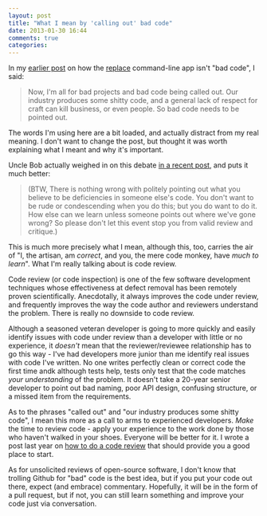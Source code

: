 ```yaml
---
layout: post
title: "What I mean by 'calling out' bad code"
date: 2013-01-30 16:44
comments: true
categories: 
---
```


In my [earlier post][codepost] on how the [replace] command-line app isn't "bad code", I said:

> Now, I'm all for bad projects and bad code being called out.  Our industry produces some shitty code, and a general lack of
> respect for  craft can kill business, or even people.  So bad code needs to be pointed out.

The words I'm using here are a bit loaded, and actually distract from my real meaning.  I don't want to change the post, but
thought it was worth explaining what I meant and why it's important.

<!-- more -->

Uncle Bob actually weighed in on this debate [in a recent post][bobpost], and puts it much better:

> (BTW, There is nothing wrong with politely pointing out what you believe to be deficiencies in someone else's code. You don't want to be rude or condescending when you do this; but you do want to do it. How else can we learn unless someone points out where we've gone wrong? So please don't let this event stop you from valid review and critique.)

This is much more precisely what I mean, although this, too, carries the air of "I, the artisan, am *correct*, and you, the
mere code monkey, have *much to learn*".  What I'm really talking about is code review.

Code review (or code inspection) is one of the few software development techniques whose effectiveness at defect removal has been
remotely proven scientifically.  Anecdotally, it always improves the code under review, and frequently improves the way the code
author and reviewers understand the problem.  There is really no downside to code review.

Although a seasoned veteran developer is going to more quickly and easily identify issues with code under review than a developer
with little or no experience, it *doesn't* mean that the reviewer/reviewee relationship has to go this way - I've had
developers more junior than me identify real issues with code I've written.  No one writes perfectly clean or correct code the
first time andk although tests help, tests only test that the code matches *your understanding* of the problem.  It doesn't take a
20-year senior developer to point out bad naming, poor API design, confusing structure, or a missed item from the requirements.

As to the phrases "called out" and "our industry produces some shitty code", I mean this more as a call to arms to experienced
developers.  *Make* the time to review code - apply your experience to the work done by those who haven't walked in your shoes.
Everyone will be better for it.  I wrote a post last year on [how to do a code review][codereviewpost] that should provide you a
good place to start.

As for unsolicited reviews of open-source software, I don't know that trolling Github for "bad" code is the best idea, but if you
put your code out there, expect (and embrace) commentary.  Hopefully, it will be in the form of a pull request, but if not, you
can still learn something and improve your code just via conversation.

[bobpost]: http://blog.8thlight.com/uncle-bob/2013/01/30/The-Craftsman-And-The-Laborer.html
[replace]: https://github.com/harthur/replace
[codepost]: http://www.naildrivin5.com/blog/2013/01/24/if-you-call-out-bad-code.html
[codereviewpost]: http://www.naildrivin5.com/blog/2012/04/02/a-protocol-for-code-reviews.html
